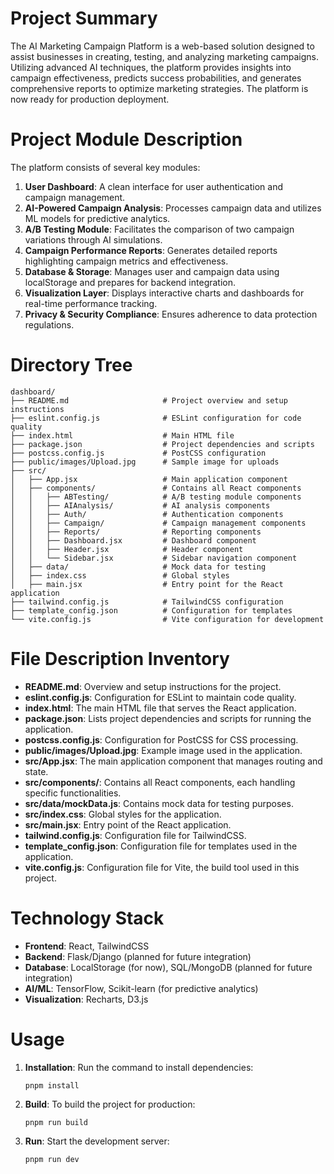 # Project Summary
The AI Marketing Campaign Platform is a web-based solution designed to assist businesses in creating, testing, and analyzing marketing campaigns. Utilizing advanced AI techniques, the platform provides insights into campaign effectiveness, predicts success probabilities, and generates comprehensive reports to optimize marketing strategies. The platform is now ready for production deployment.

# Project Module Description
The platform consists of several key modules:
1. **User Dashboard**: A clean interface for user authentication and campaign management.
2. **AI-Powered Campaign Analysis**: Processes campaign data and utilizes ML models for predictive analytics.
3. **A/B Testing Module**: Facilitates the comparison of two campaign variations through AI simulations.
4. **Campaign Performance Reports**: Generates detailed reports highlighting campaign metrics and effectiveness.
5. **Database & Storage**: Manages user and campaign data using localStorage and prepares for backend integration.
6. **Visualization Layer**: Displays interactive charts and dashboards for real-time performance tracking.
7. **Privacy & Security Compliance**: Ensures adherence to data protection regulations.

# Directory Tree
```
dashboard/
├── README.md                     # Project overview and setup instructions
├── eslint.config.js              # ESLint configuration for code quality
├── index.html                    # Main HTML file
├── package.json                  # Project dependencies and scripts
├── postcss.config.js             # PostCSS configuration
├── public/images/Upload.jpg      # Sample image for uploads
├── src/
│   ├── App.jsx                   # Main application component
│   ├── components/               # Contains all React components
│   │   ├── ABTesting/            # A/B testing module components
│   │   ├── AIAnalysis/           # AI analysis components
│   │   ├── Auth/                 # Authentication components
│   │   ├── Campaign/             # Campaign management components
│   │   ├── Reports/              # Reporting components
│   │   ├── Dashboard.jsx         # Dashboard component
│   │   ├── Header.jsx            # Header component
│   │   └── Sidebar.jsx           # Sidebar navigation component
│   ├── data/                     # Mock data for testing
│   ├── index.css                 # Global styles
│   ├── main.jsx                  # Entry point for the React application
├── tailwind.config.js            # TailwindCSS configuration
├── template_config.json          # Configuration for templates
└── vite.config.js                # Vite configuration for development
```

# File Description Inventory
- **README.md**: Overview and setup instructions for the project.
- **eslint.config.js**: Configuration for ESLint to maintain code quality.
- **index.html**: The main HTML file that serves the React application.
- **package.json**: Lists project dependencies and scripts for running the application.
- **postcss.config.js**: Configuration for PostCSS for CSS processing.
- **public/images/Upload.jpg**: Example image used in the application.
- **src/App.jsx**: The main application component that manages routing and state.
- **src/components/**: Contains all React components, each handling specific functionalities.
- **src/data/mockData.js**: Contains mock data for testing purposes.
- **src/index.css**: Global styles for the application.
- **src/main.jsx**: Entry point of the React application.
- **tailwind.config.js**: Configuration file for TailwindCSS.
- **template_config.json**: Configuration file for templates used in the application.
- **vite.config.js**: Configuration file for Vite, the build tool used in this project.

# Technology Stack
- **Frontend**: React, TailwindCSS
- **Backend**: Flask/Django (planned for future integration)
- **Database**: LocalStorage (for now), SQL/MongoDB (planned for future integration)
- **AI/ML**: TensorFlow, Scikit-learn (for predictive analytics)
- **Visualization**: Recharts, D3.js

# Usage
1. **Installation**: Run the command to install dependencies:
   ```
   pnpm install
   ```
2. **Build**: To build the project for production:
   ```
   pnpm run build
   ```
3. **Run**: Start the development server:
   ```
   pnpm run dev
   ```
